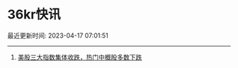 # 36kr快讯

最近更新时间: 2023-04-17 07:01:51

--- 
1. [美股三大指数集体收跌，热门中概股多数下跌](https://www.36kr.com/newsflashes/2218623093076610) 
